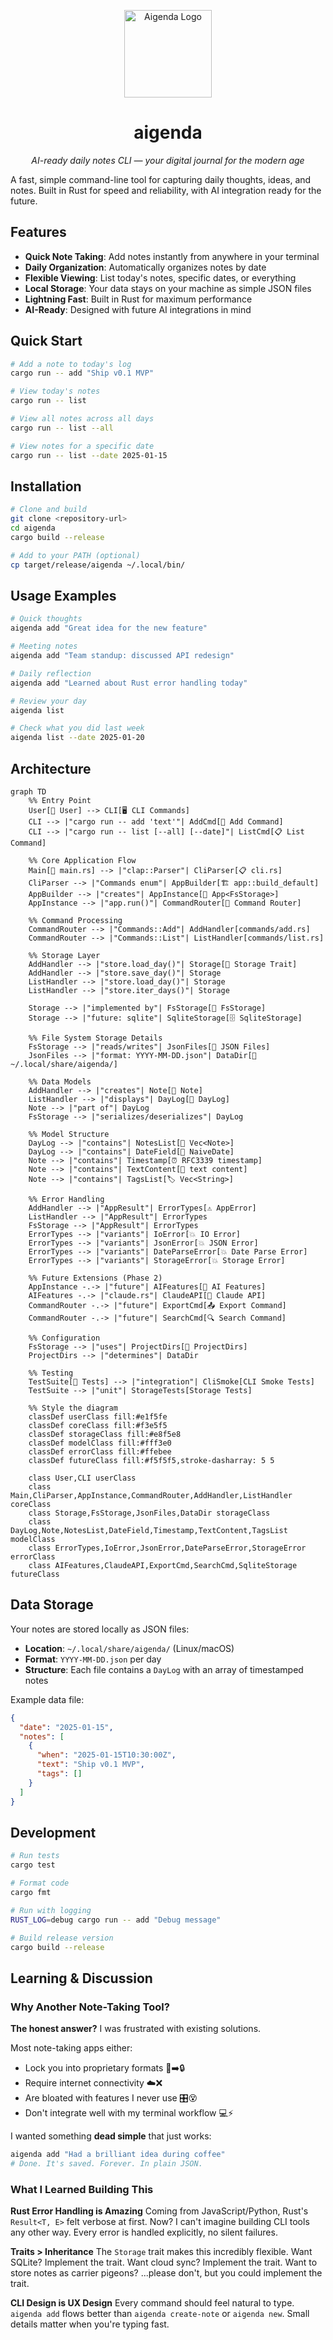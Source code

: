 <div align="center">

  <img src="https://github.com/user-attachments/assets/d4522d4d-9841-473e-84b5-6002e7e0a11c" 
       alt="Aigenda Logo" 
       width="140" />

  <h1>aigenda</h1>

  <p><em>AI-ready daily notes CLI — your digital journal for the modern age</em></p>

</div>


A fast, simple command-line tool for capturing daily thoughts, ideas, and notes. Built in Rust for speed and reliability, with AI integration ready for the future.

## Features

- **Quick Note Taking**: Add notes instantly from anywhere in your terminal
- **Daily Organization**: Automatically organizes notes by date
- **Flexible Viewing**: List today's notes, specific dates, or everything
- **Local Storage**: Your data stays on your machine as simple JSON files
- **Lightning Fast**: Built in Rust for maximum performance
- **AI-Ready**: Designed with future AI integrations in mind

## Quick Start

```bash
# Add a note to today's log
cargo run -- add "Ship v0.1 MVP"

# View today's notes
cargo run -- list

# View all notes across all days
cargo run -- list --all

# View notes for a specific date
cargo run -- list --date 2025-01-15
```

## Installation

```bash
# Clone and build
git clone <repository-url>
cd aigenda
cargo build --release

# Add to your PATH (optional)
cp target/release/aigenda ~/.local/bin/
```

## Usage Examples

```bash
# Quick thoughts
aigenda add "Great idea for the new feature"

# Meeting notes
aigenda add "Team standup: discussed API redesign"

# Daily reflection
aigenda add "Learned about Rust error handling today"

# Review your day
aigenda list

# Check what you did last week
aigenda list --date 2025-01-20
```

## Architecture

```mermaid
graph TD
    %% Entry Point
    User[👤 User] --> CLI[🖥️ CLI Commands]
    CLI --> |"cargo run -- add 'text'"| AddCmd[📝 Add Command]
    CLI --> |"cargo run -- list [--all] [--date]"| ListCmd[📋 List Command]

    %% Core Application Flow
    Main[🚀 main.rs] --> |"clap::Parser"| CliParser[📋 cli.rs]
    CliParser --> |"Commands enum"| AppBuilder[🏗️ app::build_default]
    AppBuilder --> |"creates"| AppInstance[🎯 App<FsStorage>]
    AppInstance --> |"app.run()"| CommandRouter[🔀 Command Router]

    %% Command Processing
    CommandRouter --> |"Commands::Add"| AddHandler[commands/add.rs]
    CommandRouter --> |"Commands::List"| ListHandler[commands/list.rs]

    %% Storage Layer
    AddHandler --> |"store.load_day()"| Storage[💾 Storage Trait]
    AddHandler --> |"store.save_day()"| Storage
    ListHandler --> |"store.load_day()"| Storage
    ListHandler --> |"store.iter_days()"| Storage

    Storage --> |"implemented by"| FsStorage[📁 FsStorage]
    Storage --> |"future: sqlite"| SqliteStorage[🗄️ SqliteStorage]

    %% File System Storage Details
    FsStorage --> |"reads/writes"| JsonFiles[📄 JSON Files]
    JsonFiles --> |"format: YYYY-MM-DD.json"| DataDir[📂 ~/.local/share/aigenda/]

    %% Data Models
    AddHandler --> |"creates"| Note[📝 Note]
    ListHandler --> |"displays"| DayLog[📅 DayLog]
    Note --> |"part of"| DayLog
    FsStorage --> |"serializes/deserializes"| DayLog

    %% Model Structure
    DayLog --> |"contains"| NotesList[📝 Vec<Note>]
    DayLog --> |"contains"| DateField[📅 NaiveDate]
    Note --> |"contains"| Timestamp[⏰ RFC3339 timestamp]
    Note --> |"contains"| TextContent[📄 text content]
    Note --> |"contains"| TagsList[🏷️ Vec<String>]

    %% Error Handling
    AddHandler --> |"AppResult"| ErrorTypes[⚠️ AppError]
    ListHandler --> |"AppResult"| ErrorTypes
    FsStorage --> |"AppResult"| ErrorTypes
    ErrorTypes --> |"variants"| IoError[💥 IO Error]
    ErrorTypes --> |"variants"| JsonError[💥 JSON Error]
    ErrorTypes --> |"variants"| DateParseError[💥 Date Parse Error]
    ErrorTypes --> |"variants"| StorageError[💥 Storage Error]

    %% Future Extensions (Phase 2)
    AppInstance -.-> |"future"| AIFeatures[🤖 AI Features]
    AIFeatures -.-> |"claude.rs"| ClaudeAPI[🧠 Claude API]
    CommandRouter -.-> |"future"| ExportCmd[📤 Export Command]
    CommandRouter -.-> |"future"| SearchCmd[🔍 Search Command]

    %% Configuration
    FsStorage --> |"uses"| ProjectDirs[📁 ProjectDirs]
    ProjectDirs --> |"determines"| DataDir

    %% Testing
    TestSuite[🧪 Tests] --> |"integration"| CliSmoke[CLI Smoke Tests]
    TestSuite --> |"unit"| StorageTests[Storage Tests]

    %% Style the diagram
    classDef userClass fill:#e1f5fe
    classDef coreClass fill:#f3e5f5
    classDef storageClass fill:#e8f5e8
    classDef modelClass fill:#fff3e0
    classDef errorClass fill:#ffebee
    classDef futureClass fill:#f5f5f5,stroke-dasharray: 5 5

    class User,CLI userClass
    class Main,CliParser,AppInstance,CommandRouter,AddHandler,ListHandler coreClass
    class Storage,FsStorage,JsonFiles,DataDir storageClass
    class DayLog,Note,NotesList,DateField,Timestamp,TextContent,TagsList modelClass
    class ErrorTypes,IoError,JsonError,DateParseError,StorageError errorClass
    class AIFeatures,ClaudeAPI,ExportCmd,SearchCmd,SqliteStorage futureClass
```

## Data Storage

Your notes are stored locally as JSON files:

- **Location**: `~/.local/share/aigenda/` (Linux/macOS)
- **Format**: `YYYY-MM-DD.json` per day
- **Structure**: Each file contains a `DayLog` with an array of timestamped notes

Example data file:
```json
{
  "date": "2025-01-15",
  "notes": [
    {
      "when": "2025-01-15T10:30:00Z",
      "text": "Ship v0.1 MVP",
      "tags": []
    }
  ]
}
```

## Development

```bash
# Run tests
cargo test

# Format code
cargo fmt

# Run with logging
RUST_LOG=debug cargo run -- add "Debug message"

# Build release version
cargo build --release
```

## Learning & Discussion

### Why Another Note-Taking Tool?

**The honest answer?** I was frustrated with existing solutions.

Most note-taking apps either:
- Lock you into proprietary formats 📱➡️🔒
- Require internet connectivity ☁️❌
- Are bloated with features I never use 🎛️😵
- Don't integrate well with my terminal workflow 💻⚡

I wanted something **dead simple** that just works:
```bash
aigenda add "Had a brilliant idea during coffee"
# Done. It's saved. Forever. In plain JSON.
```

### What I Learned Building This

**Rust Error Handling is Amazing**
Coming from JavaScript/Python, Rust's `Result<T, E>` felt verbose at first. Now? I can't imagine building CLI tools any other way. Every error is handled explicitly, no silent failures.

**Traits > Inheritance**
The `Storage` trait makes this incredibly flexible. Want SQLite? Implement the trait. Want cloud sync? Implement the trait. Want to store notes as carrier pigeons? ...please don't, but you could implement the trait.

**CLI Design is UX Design**
Every command should feel natural to type. `aigenda add` flows better than `aigenda create-note` or `aigenda new`. Small details matter when you're typing fast.
